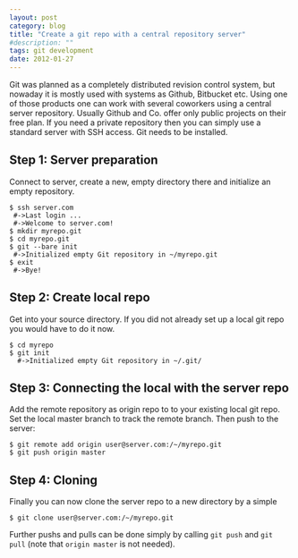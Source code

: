 ```yaml
---
layout: post
category: blog
title: "Create a git repo with a central repository server"
#description: ""
tags: git development
date: 2012-01-27
---
```


Git was planned as a completely distributed revision control system, but nowaday it
is mostly used with systems as Github, Bitbucket etc. Using one of those products
one can work with several coworkers using a central server repository. Usually
Github and Co. offer only public projects on their free plan. If you need a private
repository then you can simply use a standard server with SSH access. Git needs to
be installed.

## Step 1:  Server preparation

Connect to server, create a new, empty directory there and initialize an empty repository.

```shell
$ ssh server.com
 #->Last login ...
 #->Welcome to server.com!
$ mkdir myrepo.git
$ cd myrepo.git
$ git --bare init
 #->Initialized empty Git repository in ~/myrepo.git
$ exit
 #->Bye!
```

## Step 2: Create local repo

Get into your source directory.
If you did not already set up a local git repo
you would have to do it now.

```shell
$ cd myrepo
$ git init
  #->Initialized empty Git repository in ~/.git/
```

## Step 3: Connecting the local with the server repo

Add the remote repository as origin repo to to your existing local git repo.
Set the local master branch to track the remote branch.
Then push to the server:

```shell
$ git remote add origin user@server.com:/~/myrepo.git
$ git push origin master
```

## Step 4: Cloning

Finally you can now clone the server repo to a new directory by a simple

```shell
$ git clone user@server.com:/~/myrepo.git
```

Further pushs and pulls can be done simply by calling `git push`
and `git pull` (note that `origin master` is not needed).
